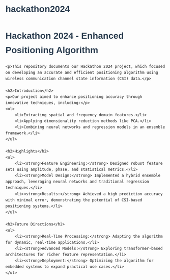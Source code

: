 # hackathon2024
<!DOCTYPE html>
<html lang="en">
<head>
    <meta charset="UTF-8">
    <meta name="viewport" content="width=device-width, initial-scale=1.0">
    <title>Hackathon 2024 - Enhanced Positioning Algorithm</title>
    <style>
        body {
            font-family: Arial, sans-serif;
            line-height: 1.6;
            margin: 20px;
        }
        h1, h2 {
            color: #2c3e50;
        }
        p {
            color: #34495e;
        }
        ul {
            margin: 10px 0;
            padding-left: 20px;
        }
        a {
            color: #2980b9;
            text-decoration: none;
        }
        a:hover {
            text-decoration: underline;
        }
    </style>
</head>
<body>
    <h1>Hackathon 2024 - Enhanced Positioning Algorithm</h1>

    <p>This repository documents our Hackathon 2024 project, which focused on developing an accurate and efficient positioning algorithm using wireless communication channel state information (CSI) data.</p>

    <h2>Introduction</h2>
    <p>Our project aimed to enhance positioning accuracy through innovative techniques, including:</p>
    <ul>
        <li>Extracting spatial and frequency domain features.</li>
        <li>Applying dimensionality reduction methods like PCA.</li>
        <li>Combining neural networks and regression models in an ensemble framework.</li>
    </ul>

    <h2>Highlights</h2>
    <ul>
        <li><strong>Feature Engineering:</strong> Designed robust feature sets using amplitude, phase, and statistical metrics.</li>
        <li><strong>Model Design:</strong> Implemented a hybrid ensemble approach, leveraging neural networks and traditional regression techniques.</li>
        <li><strong>Results:</strong> Achieved a high prediction accuracy with minimal error, demonstrating the potential of CSI-based positioning systems.</li>
    </ul>

    <h2>Future Directions</h2>
    <ul>
        <li><strong>Real-Time Processing:</strong> Adapting the algorithm for dynamic, real-time applications.</li>
        <li><strong>Advanced Models:</strong> Exploring transformer-based architectures for richer feature representation.</li>
        <li><strong>Deployment:</strong> Optimizing the algorithm for embedded systems to expand practical use cases.</li>
    </ul>

</body>
</html>
